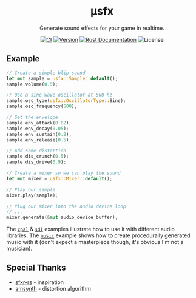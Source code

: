 <h1 align="center">μsfx</h1>
<p align="center">
	Generate sound effects for your game in realtime.
</p>
	
<p align="center">
	<a href="https://github.com/tversteeg/usfx/actions"><img src="https://github.com/tversteeg/usfx/workflows/CI/badge.svg" alt="CI"/></a>
	<a href="https://crates.io/crates/usfx"><img src="https://img.shields.io/crates/v/usfx.svg" alt="Version"/></a>
	<a href="https://docs.rs/usfx"><img src="https://img.shields.io/badge/api-rustdoc-blue.svg" alt="Rust Documentation"/></a>
	<img src="https://img.shields.io/crates/l/usfx.svg" alt="License"/>
	<br/>
</p>

## Example

```rust
// Create a simple blip sound
let mut sample = usfx::Sample::default();
sample.volume(0.5);

// Use a sine wave oscillator at 500 hz
sample.osc_type(usfx::OscillatorType::Sine);
sample.osc_frequency(500);

// Set the envelope
sample.env_attack(0.02);
sample.env_decay(0.05);
sample.env_sustain(0.2);
sample.env_release(0.5);

// Add some distortion
sample.dis_crunch(0.5);
sample.dis_drive(0.9);

// Create a mixer so we can play the sound
let mut mixer = usfx::Mixer::default();

// Play our sample
mixer.play(sample);

// Plug our mixer into the audio device loop
// ...
mixer.generate(&mut audio_device_buffer);
```

The [`cpal`](examples/cpal.rs) & [`sdl`](examples/sdl2.rs) examples illustrate how to use it with different audio libraries. The [`music`](examples/music.rs) example shows how to create procedurally generated music with it (don't expect a masterpiece though, it's obvious I'm not a musician).

## Special Thanks

- [sfxr-rs](https://github.com/bzar/sfxr-rs) - inspiration
- [amsynth](https://github.com/amsynth/amsynth) - distortion algorithm
